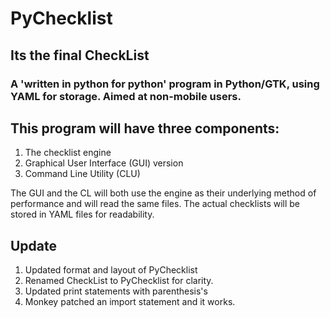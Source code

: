 # PyChecklist
## Its the final CheckList
### A 'written in python for python' program in Python/GTK, using YAML for storage. Aimed at non-mobile users.


## This program will have three components:
1. The checklist engine
2. Graphical User Interface (GUI) version
3. Command Line Utility (CLU)

The GUI and the CL will both use the engine as their underlying method of performance and will read the same files. The actual checklists will be stored in YAML files for readability.


## Update
1. Updated format and layout of PyChecklist
2. Renamed CheckList to PyChecklist for clarity.
3. Updated print statements with parenthesis's
3. Monkey patched an import statement and it works.